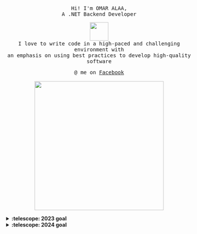<p align="center">
  <samp>
    Hi! I'm OMAR ALAA,
   <br> A .NET Backend Developer
  </samp>
</p>

<p align="center">
  <samp>
  <img src = "https://github.com/3Omaralaa/3Omaralaa/assets/118674991/188dd297-5760-4cba-b01a-6a412de04c1b" width="50px"> 
   <br> I love to write code in a high-paced and challenging environment with <br> an emphasis on using best practices to develop high-quality software
  </samp>
</p>

<p align="center">
  <samp>
    @ me on <a href="https://www.facebook.com/profile.php?id=100040461962240">Facebook</a><br><br>
    <img src="https://github.com/3Omaralaa/3Omaralaa/assets/118674991/538c9e58-cb5d-409a-8ed0-289584990ffc" width="350px" >
  </samp>
</p>

<details>
  <summary><b>:telescope: 2023 goal</b></summary>
    Finish Javascript And Start With C# (Mission Failed)
</details>

<details>
  <summary><b>:telescope: 2024 goal</b></summary>
    Make Money
</details>


